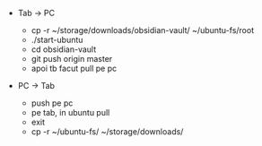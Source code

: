 
- Tab -> PC
	- cp -r ~/storage/downloads/obsidian-vault/ ~/ubuntu-fs/root
	- ./start-ubuntu
	- cd obsidian-vault
	- git push origin master
	- apoi tb facut pull pe pc

- PC -> Tab
	- push pe pc
	- pe tab, in ubuntu pull
	- exit
	- cp -r ~/ubuntu-fs/ ~/storage/downloads/